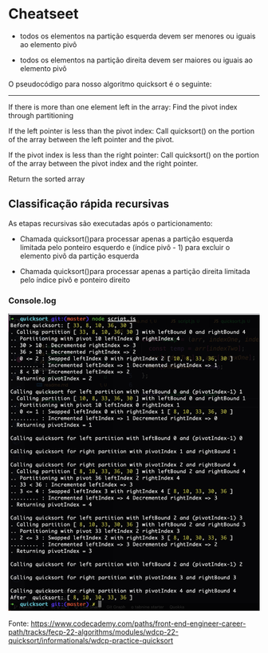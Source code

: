 # Cheatseet

* todos os elementos na partição esquerda devem ser menores ou iguais ao elemento pivô

* todos os elementos na partição direita devem ser maiores ou iguais ao elemento pivô

O pseudocódigo para nosso algoritmo quicksort é o seguinte:

_________
If there is more than one element left in the array:
  Find the pivot index through partitioning

  If the left pointer is less than the pivot index:
    Call quicksort() on the portion of the array between the left pointer and the pivot.

  If the pivot index is less than the right pointer:
    Call quicksort() on the portion of the array between the pivot index and the right pointer.

Return the sorted array


## Classificação rápida recursivas

As etapas recursivas são executadas após o particionamento:

* Chamada quicksort()para processar apenas a partição esquerda limitada pelo ponteiro esquerdo e (índice pivô - 1) para excluir o elemento pivô da partição esquerda

* Chamada quicksort()para processar apenas a partição direita limitada pelo índice pivô e ponteiro direito

### Console.log

![Result](./result.png)

Fonte: <https://www.codecademy.com/paths/front-end-engineer-career-path/tracks/fecp-22-algorithms/modules/wdcp-22-quicksort/informationals/wdcp-practice-quicksort>
